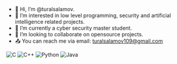 - 👋 Hi, I’m @turalsalamov.
- 👀 I’m interested in low level programming, security and artificial intelligence related projects.
- 🌱 I’m currently a cyber security master student.
- 💞️ I’m looking to collaborate on opensource projects.
- 📤 You can reach me via email: turalsalamov109@gmail.com


![C](https://img.shields.io/badge/c-%2300599C.svg?style=for-the-badge&logo=c&logoColor=white)
![C++](https://img.shields.io/badge/c++-%2300599C.svg?style=for-the-badge&logo=c%2B%2B&logoColor=white)
![Python](https://img.shields.io/badge/python-3670A0?style=for-the-badge&logo=python&logoColor=ffdd54)
![Java](https://img.shields.io/badge/java-%23ED8B00.svg?style=for-the-badge&logo=java&logoColor=white)
<!---
turalsalamov/turalsalamov is a ✨ special ✨ repository because its `README.md` (this file) appears on your GitHub profile.
You can click the Preview link to take a look at your changes.
--->
